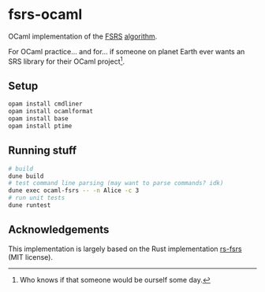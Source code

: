 # fsrs-ocaml

OCaml implementation of the [FSRS](https://github.com/open-spaced-repetition/fsrs4anki) [algorithm](https://github.com/open-spaced-repetition/fsrs4anki/wiki/The-Algorithm).

For OCaml practice... and for... if someone on planet Earth ever wants an SRS library for their OCaml project[^1].

[^1]: Who knows if that someone would be ourself some day.

## Setup

```sh
opam install cmdliner
opam install ocamlformat
opam install base
opam install ptime
```

## Running stuff

```sh
# build
dune build
# test command line parsing (may want to parse commands? idk)
dune exec ocaml-fsrs -- -n Alice -c 3
# run unit tests
dune runtest
```

## Acknowledgements

This implementation is largely based on the Rust implementation [rs-fsrs](https://github.com/open-spaced-repetition/rs-fsrs) (MIT license).